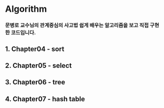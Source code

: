 # Algorithm

### 문병로 교수님의 관계중심의 사고법 쉽게 배우는 알고리즘을 보고 직접 구현한 코드입니다. 

## 1. Chapter04 - sort
## 2. Chapter05 - select
## 3. Chapter06 - tree
## 4. Chapter07 - hash table
